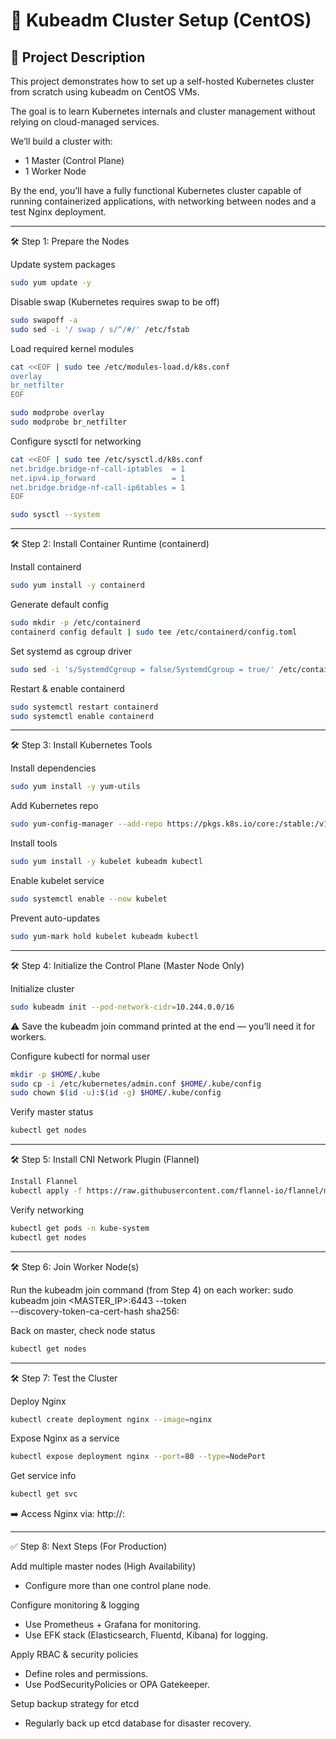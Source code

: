 
# 🚀 Kubeadm Cluster Setup (CentOS)

## 📌 Project Description
This project demonstrates how to set up a self-hosted Kubernetes cluster from scratch using kubeadm on CentOS VMs.

The goal is to learn Kubernetes internals and cluster management without relying on cloud-managed services.

We’ll build a cluster with:
- 1 Master (Control Plane)
- 1 Worker Node

By the end, you’ll have a fully functional Kubernetes cluster capable of running containerized applications, with networking between nodes and a test Nginx deployment.

---

🛠️ Step 1: Prepare the Nodes

Update system packages
```bash
sudo yum update -y
```
Disable swap (Kubernetes requires swap to be off)
```bash
sudo swapoff -a
sudo sed -i '/ swap / s/^/#/' /etc/fstab
```
Load required kernel modules
```bash
cat <<EOF | sudo tee /etc/modules-load.d/k8s.conf
overlay
br_netfilter
EOF
```
```bash
sudo modprobe overlay
sudo modprobe br_netfilter
```

Configure sysctl for networking
```bash
cat <<EOF | sudo tee /etc/sysctl.d/k8s.conf
net.bridge.bridge-nf-call-iptables  = 1
net.ipv4.ip_forward                 = 1
net.bridge.bridge-nf-call-ip6tables = 1
EOF
```
```bash
sudo sysctl --system
```
---

🛠️ Step 2: Install Container Runtime (containerd)

Install containerd
```bash
sudo yum install -y containerd
```
Generate default config
```bash
sudo mkdir -p /etc/containerd
containerd config default | sudo tee /etc/containerd/config.toml
```
Set systemd as cgroup driver
```bash
sudo sed -i 's/SystemdCgroup = false/SystemdCgroup = true/' /etc/containerd/config.toml
```
Restart & enable containerd
```bash
sudo systemctl restart containerd
sudo systemctl enable containerd
```
---

🛠️ Step 3: Install Kubernetes Tools

Install dependencies
```bash
sudo yum install -y yum-utils
```
Add Kubernetes repo
```bash
sudo yum-config-manager --add-repo https://pkgs.k8s.io/core:/stable:/v1.30/rpm/kubernetes.repo
```
Install tools
```bash
sudo yum install -y kubelet kubeadm kubectl
```
Enable kubelet service
```bash
sudo systemctl enable --now kubelet
```
Prevent auto-updates
```bash
sudo yum-mark hold kubelet kubeadm kubectl
```
---

🛠️ Step 4: Initialize the Control Plane (Master Node Only)

Initialize cluster
```bash
sudo kubeadm init --pod-network-cidr=10.244.0.0/16
```
⚠️ Save the kubeadm join command printed at the end — you’ll need it for workers.

Configure kubectl for normal user
```bash
mkdir -p $HOME/.kube
sudo cp -i /etc/kubernetes/admin.conf $HOME/.kube/config
sudo chown $(id -u):$(id -g) $HOME/.kube/config
```
Verify master status
```bash
kubectl get nodes
```
---

🛠️ Step 5: Install CNI Network Plugin (Flannel)
```bash
Install Flannel
kubectl apply -f https://raw.githubusercontent.com/flannel-io/flannel/master/Documentation/kube-flannel.yml
```
Verify networking
```bash
kubectl get pods -n kube-system
kubectl get nodes
```
---

🛠️ Step 6: Join Worker Node(s)

Run the kubeadm join command (from Step 4) on each worker:
sudo kubeadm join <MASTER_IP>:6443 --token <token> \
    --discovery-token-ca-cert-hash sha256:<hash>

Back on master, check node status
```bash
kubectl get nodes
```
---

🛠️ Step 7: Test the Cluster

Deploy Nginx
```bash
kubectl create deployment nginx --image=nginx
```
Expose Nginx as a service
```bash
kubectl expose deployment nginx --port=80 --type=NodePort
```
Get service info
```bash
kubectl get svc
```
➡️ Access Nginx via:
http://<NodeIP>:<NodePort>

---

✅ Step 8: Next Steps (For Production)

Add multiple master nodes (High Availability)
- Configure more than one control plane node.

Configure monitoring & logging
- Use Prometheus + Grafana for monitoring.
- Use EFK stack (Elasticsearch, Fluentd, Kibana) for logging.

Apply RBAC & security policies
- Define roles and permissions.
- Use PodSecurityPolicies or OPA Gatekeeper.

Setup backup strategy for etcd
- Regularly back up etcd database for disaster recovery.
